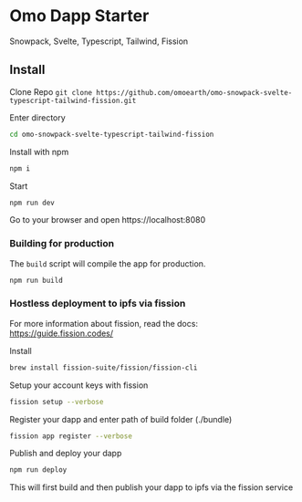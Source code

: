 # Omo Dapp Starter
Snowpack, Svelte, Typescript, Tailwind, Fission 

## Install

Clone Repo 
`git clone https://github.com/omoearth/omo-snowpack-svelte-typescript-tailwind-fission.git`

Enter directory 
```bash
cd omo-snowpack-svelte-typescript-tailwind-fission
```

Install with npm
```bash
npm i
```

Start
```bash
npm run dev
```
Go to your browser and open https://localhost:8080


### Building for production
The `build` script will compile the app for production. 

```bash
npm run build
```

### Hostless deployment to ipfs via fission
For more information about fission, read the docs: 
https://guide.fission.codes/

Install
```bash
brew install fission-suite/fission/fission-cli
```

Setup your account keys with fission
```bash
fission setup --verbose
```

Register your dapp and enter path of build folder (./bundle)
```bash
fission app register --verbose
```

Publish and deploy your dapp
```bash
npm run deploy
```
This will first build and then publish your dapp to ipfs via the fission service
